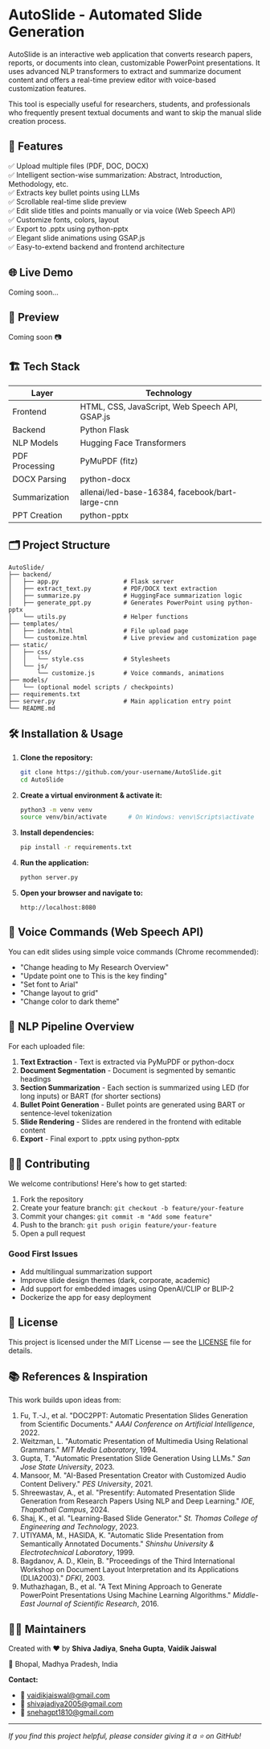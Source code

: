 # AutoSlide - Automated Slide Generation

AutoSlide is an interactive web application that converts research papers, reports, or documents into clean, customizable PowerPoint presentations. It uses advanced NLP transformers to extract and summarize document content and offers a real-time preview editor with voice-based customization features.

This tool is especially useful for researchers, students, and professionals who frequently present textual documents and want to skip the manual slide creation process.

## 🧰 Features

✅ Upload multiple files (PDF, DOC, DOCX)  
✅ Intelligent section-wise summarization: Abstract, Introduction, Methodology, etc.  
✅ Extracts key bullet points using LLMs  
✅ Scrollable real-time slide preview  
✅ Edit slide titles and points manually or via voice (Web Speech API)  
✅ Customize fonts, colors, layout  
✅ Export to .pptx using python-pptx  
✅ Elegant slide animations using GSAP.js  
✅ Easy-to-extend backend and frontend architecture  

## 🌐 Live Demo

Coming soon...

## 📸 Preview

Coming soon 📷

## 🏗️ Tech Stack

| Layer          | Technology                                       |
| -------------- | ----------------------------------------------- |
| Frontend       | HTML, CSS, JavaScript, Web Speech API, GSAP.js |
| Backend        | Python Flask                                    |
| NLP Models     | Hugging Face Transformers                       |
| PDF Processing | PyMuPDF (fitz)                                 |
| DOCX Parsing   | python-docx                                     |
| Summarization  | allenai/led-base-16384, facebook/bart-large-cnn |
| PPT Creation   | python-pptx                                     |

## 🗂️ Project Structure

```
AutoSlide/
├── backend/
│   ├── app.py                  # Flask server
│   ├── extract_text.py         # PDF/DOCX text extraction
│   ├── summarize.py            # HuggingFace summarization logic
│   ├── generate_ppt.py         # Generates PowerPoint using python-pptx
│   └── utils.py                # Helper functions
├── templates/
│   ├── index.html              # File upload page
│   └── customize.html          # Live preview and customization page
├── static/
│   ├── css/
│   │   └── style.css           # Stylesheets
│   └── js/
│       └── customize.js        # Voice commands, animations
├── models/
│   └── (optional model scripts / checkpoints)
├── requirements.txt
├── server.py                   # Main application entry point
└── README.md
```

## 🛠️ Installation & Usage

1. **Clone the repository:**
   ```bash
   git clone https://github.com/your-username/AutoSlide.git
   cd AutoSlide
   ```

2. **Create a virtual environment & activate it:**
   ```bash
   python3 -m venv venv
   source venv/bin/activate      # On Windows: venv\Scripts\activate
   ```

3. **Install dependencies:**
   ```bash
   pip install -r requirements.txt
   ```

4. **Run the application:**
   ```bash
   python server.py
   ```

5. **Open your browser and navigate to:**
   ```
   http://localhost:8080
   ```

## 🧠 Voice Commands (Web Speech API)

You can edit slides using simple voice commands (Chrome recommended):

- "Change heading to My Research Overview"
- "Update point one to This is the key finding"
- "Set font to Arial"
- "Change layout to grid"
- "Change color to dark theme"

## 🤖 NLP Pipeline Overview

For each uploaded file:

1. **Text Extraction** - Text is extracted via PyMuPDF or python-docx
2. **Document Segmentation** - Document is segmented by semantic headings
3. **Section Summarization** - Each section is summarized using LED (for long inputs) or BART (for shorter sections)
4. **Bullet Point Generation** - Bullet points are generated using BART or sentence-level tokenization
5. **Slide Rendering** - Slides are rendered in the frontend with editable content
6. **Export** - Final export to .pptx using python-pptx

## 👩‍💻 Contributing

We welcome contributions! Here's how to get started:

1. Fork the repository
2. Create your feature branch: `git checkout -b feature/your-feature`
3. Commit your changes: `git commit -m "Add some feature"`
4. Push to the branch: `git push origin feature/your-feature`
5. Open a pull request

### Good First Issues

- Add multilingual summarization support
- Improve slide design themes (dark, corporate, academic)
- Add support for embedded images using OpenAI/CLIP or BLIP-2
- Dockerize the app for easy deployment

## 📝 License

This project is licensed under the MIT License — see the [LICENSE](LICENSE) file for details.

## 📚 References & Inspiration

This work builds upon ideas from:

1. Fu, T.-J., et al. "DOC2PPT: Automatic Presentation Slides Generation from Scientific Documents." *AAAI Conference on Artificial Intelligence*, 2022.
2. Weitzman, L. "Automatic Presentation of Multimedia Using Relational Grammars." *MIT Media Laboratory*, 1994.
3. Gupta, T. "Automatic Presentation Slide Generation Using LLMs." *San Jose State University*, 2023.
4. Mansoor, M. "AI-Based Presentation Creator with Customized Audio Content Delivery." *PES University*, 2021.
5. Shreewastav, A., et al. "Presentify: Automated Presentation Slide Generation from Research Papers Using NLP and Deep Learning." *IOE, Thapathali Campus*, 2024.
6. Shaj, K., et al. "Learning-Based Slide Generator." *St. Thomas College of Engineering and Technology*, 2023.
7. UTIYAMA, M., HASIDA, K. "Automatic Slide Presentation from Semantically Annotated Documents." *Shinshu University & Electrotechnical Laboratory*, 1999.
8. Bagdanov, A. D., Klein, B. "Proceedings of the Third International Workshop on Document Layout Interpretation and its Applications (DLIA2003)." *DFKI*, 2003.
9. Muthazhagan, B., et al. "A Text Mining Approach to Generate PowerPoint Presentations Using Machine Learning Algorithms." *Middle-East Journal of Scientific Research*, 2016.

## 🙋‍♂️ Maintainers

Created with ❤️ by **Shiva Jadiya**, **Sneha Gupta**, **Vaidik Jaiswal**

📍 Bhopal, Madhya Pradesh, India

**Contact:**
- 📧 [vaidikjaiswal@gmail.com](mailto:vaidikjaiswal@gmail.com) 
- 📧 [shivajadiya2005@gmail.com](mailto:shivajadiya2005@gmail.com) 
- 📧 [snehagpt1810@gmail.com](mailto:snehagpt1810@gmail.com)

---

*If you find this project helpful, please consider giving it a ⭐ on GitHub!*
